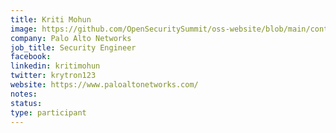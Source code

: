 ```yaml
---
title: Kriti Mohun
image: https://github.com/OpenSecuritySummit/oss-website/blob/main/content/participant/Kriti-mohun.jpeg?raw=true
company: Palo Alto Networks
job_title: Security Engineer
facebook:
linkedin: kritimohun
twitter: krytron123
website: https://www.paloaltonetworks.com/
notes:
status: 
type: participant
---
```

